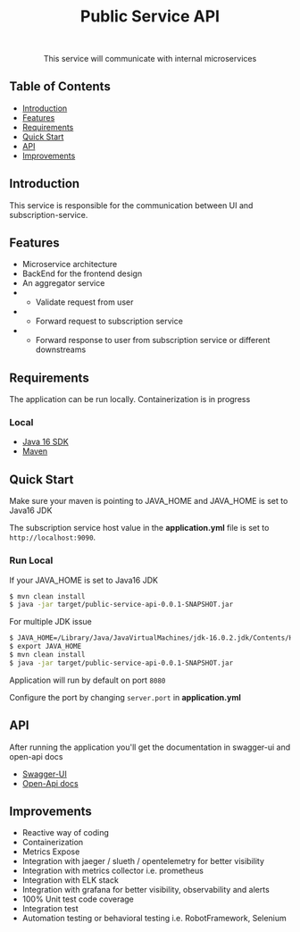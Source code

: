 <h1 align="center"> Public Service API </h1> <br>

<p align="center">
  This service will communicate with internal microservices
</p>


## Table of Contents

- [Introduction](#introduction)
- [Features](#features)
- [Requirements](#requirements)
- [Quick Start](#quick-start)
- [API](#requirements)
- [Improvements](#improvements)




## Introduction

This service is responsible for the communication between UI and subscription-service.

## Features
* Microservice architecture
* BackEnd for the frontend design
* An aggregator service
* * Validate request from user
* * Forward request to subscription service 
* * Forward response to user from subscription service or different downstreams




## Requirements
The application can be run locally. Containerization is in progress

### Local
* [Java 16 SDK](https://www.oracle.com/java/technologies/downloads/#java16)
* [Maven](https://downloads.apache.org/maven/maven-3/3.8.1/binaries/)


## Quick Start
Make sure your maven is pointing to JAVA_HOME and JAVA_HOME is set to Java16 JDK

The subscription service host  value in the __application.yml__ file is set to `http://localhost:9090`.

### Run Local
If your JAVA_HOME is set to Java16 JDK
```bash
$ mvn clean install
$ java -jar target/public-service-api-0.0.1-SNAPSHOT.jar
```

For multiple JDK issue
```bash
$ JAVA_HOME=/Library/Java/JavaVirtualMachines/jdk-16.0.2.jdk/Contents/Home
$ export JAVA_HOME
$ mvn clean install
$ java -jar target/public-service-api-0.0.1-SNAPSHOT.jar
```

Application will run by default on port `8080`

Configure the port by changing `server.port` in __application.yml__

## API
After running the application you'll get the documentation in swagger-ui and open-api docs

* [Swagger-UI](http://localhost:8080/swagger-ui/index.html)
* [Open-Api docs](http://localhost:8080/v3/api-docs/)


## Improvements
* Reactive way of coding
* Containerization
* Metrics Expose
* Integration with jaeger / slueth / opentelemetry for better visibility
* Integration with metrics collector i.e. prometheus
* Integration with ELK stack
* Integration with grafana for better visibility, observability and alerts
* 100% Unit test code coverage
* Integration test
* Automation testing or behavioral testing i.e. RobotFramework, Selenium 